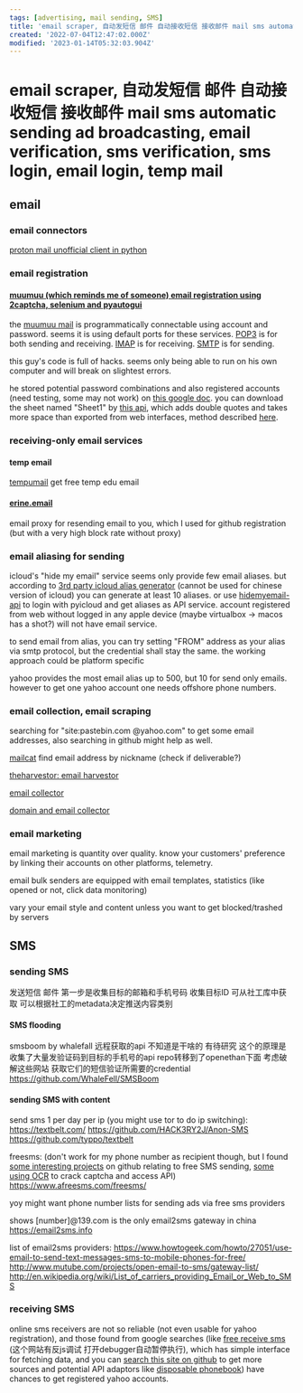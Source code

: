 ```yaml
---
tags: [advertising, mail sending, SMS]
title: 'email scraper, 自动发短信 邮件 自动接收短信 接收邮件 mail sms automatic sending ad broadcasting, email verification, sms verification, sms login, email login, temp mail'
created: '2022-07-04T12:47:02.000Z'
modified: '2023-01-14T05:32:03.904Z'
---
```


# email scraper, 自动发短信 邮件 自动接收短信 接收邮件 mail sms automatic sending ad broadcasting, email verification, sms verification, sms login, email login, temp mail

## email

### email connectors

[proton mail unofficial client in python](https://github.com/ShellCode33/ProtonMail)

### email registration

#### [muumuu (which reminds me of someone) email registration using 2captcha, selenium and pyautogui](https://github.com/KenshiroSugiyama/automation_email_create/blob/main/create.py)

the [muumuu mail](https://muumuu-mail.com/) is programmatically connectable using account and password. seems it is using default ports for these services. [POP3](pop3.muumuu-mail.com) is for both sending and receiving. [IMAP](imap4.muumuu-mail.com) is for receiving. [SMTP](smtp.muumuu-mail.com) is for sending.

this guy's code is full of hacks. seems only being able to run on his own computer and will break on slightest errors.

he stored potential password combinations and also registered accounts (need testing, some may not work) on [this google doc](https://docs.google.com/spreadsheets/d/1GPpVKAA1okFjpifE494Ax4laHYQ5XaMvIZ6CQByPD_Y/edit#gid=0). you can download the sheet named "Sheet1" by [this api](https://docs.google.com/spreadsheets/d/1GPpVKAA1okFjpifE494Ax4laHYQ5XaMvIZ6CQByPD_Y/gviz/tq?tqx=out:csv&sheet=Sheet1), which adds double quotes and takes more space than exported from web interfaces, method described [here](https://chewett.co.uk/blog/2445/how-to-use-an-api-to-download-a-google-docs-sheets-spreadsheet-as-csv/).

### receiving-only email services

#### temp email

[tempumail](https://tempumail.com/mailbox) get free temp edu email

#### [erine.email](https://erine.email)

email proxy for resending email to you, which I used for github registration (but with a very high block rate without proxy)

### email aliasing for sending

icloud's "hide my email" service seems only provide few email aliases. but according to [3rd party icloud alias generator](https://github.com/rtunazzz/hidemyemail-generator) (cannot be used for chinese version of icloud) you can generate at least 10 aliases. or use [hidemyemail-api](https://github.com/liej6799/hidemyemail-api) to login with pyicloud and get aliases as API service. account registered from web without logged in any apple device (maybe virtualbox -> macos has a shot?) will not have email service.

to send email from alias, you can try setting "FROM" address as your alias via smtp protocol, but the credential shall stay the same. the working approach could be platform specific

yahoo provides the most email alias up to 500, but 10 for send only emails. however to get one yahoo account one needs offshore phone numbers. 

### email collection, email scraping

searching for "site:pastebin.com @yahoo.com" to get some email addresses, also searching in github might help as well.

[mailcat](https://github.com/sharsil/mailcat) find email address by nickname (check if deliverable?)

[theharvestor: email harvestor](https://awesomeopensource.com/project/laramies/theHarvester)

[email collector](https://awesomeopensource.com/project/Taonn/EmailAll)

[domain and email collector](https://awesomeopensource.com/project/bit4woo/teemo)

### email marketing

email marketing is quantity over quality. know your customers' preference by linking their accounts on other platforms, telemetry.

email bulk senders are equipped with email templates, statistics (like opened or not, click data monitoring)

vary your email style and content unless you want to get blocked/trashed by servers

## SMS

### sending SMS

发送短信 邮件 第一步是收集目标的邮箱和手机号码 收集目标ID 可从社工库中获取 可以根据社工的metadata决定推送内容类别

#### SMS flooding

smsboom by whalefall 远程获取的api 不知道是干啥的 有待研究
这个的原理是收集了大量发验证码到目标的手机号的api
repo转移到了openethan下面
考虑破解这些网站 获取它们的短信验证所需要的credential
https://github.com/WhaleFell/SMSBoom

#### sending SMS with content

send sms 1 per day per ip (you might use tor to do ip switching):
https://textbelt.com/
https://github.com/HACK3RY2J/Anon-SMS
https://github.com/typpo/textbelt

freesms: (don't work for my phone number as recipient though, but I found [some interesting projects](https://github.com/search?q=afreesms.com&type=code) on github relating to free SMS sending, [some using OCR](https://github.com/seadog007/FreeSMS-OCR) to crack captcha and access API)
https://www.afreesms.com/freesms/

yoy might want phone number lists for sending ads via free sms providers

shows [number]@139.com is the only email2sms gateway in china
https://email2sms.info

list of email2sms providers:
https://www.howtogeek.com/howto/27051/use-email-to-send-text-messages-sms-to-mobile-phones-for-free/
http://www.mutube.com/projects/open-email-to-sms/gateway-list/
http://en.wikipedia.org/wiki/List_of_carriers_providing_Email_or_Web_to_SMS

### receiving SMS

online sms receivers are not so reliable (not even usable for yahoo registration), and those found from google searches (like [free receive sms](https://www.freereceivesms.com/) (这个网站有反js调试 打开debugger自动暂停执行), which has simple interface for fetching data, and you can [search this site on github](https://github.com/search?q=freereceivesms.com&type=code) to get more sources and potential API adaptors like [disposable phonebook](https://github.com/anroots/disposable-phonebook/blob/769bc2b23071ba4c854a00a5012cf5c2b7a2036f/dphonebook/lib/providers/free_receive_sms_com.py)) have chances to get registered yahoo accounts.

